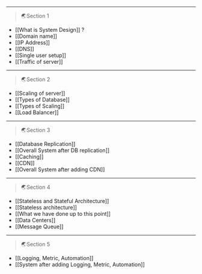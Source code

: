  ---
 >🌏Section 1
 
- [[What is System Design]] ?
- [[Domain name]]
- [[IP Address]]
- [[DNS]]
- [[Single user setup]]
- [[Traffic of server]]
---
 >🌏Section 2
 
- [[Scaling of server]]
- [[Types of Database]]
- [[Types of Scaling]]
- [[Load Balancer]]
---
 >🌏Section 3
 
 - [[Database Replication]]
 - [[Overall System after DB replication]]
 - [[Caching]]
 - [[CDN]]
 - [[Overall System after adding CDN]]
---
 >🌏Section 4

- [[Stateless and Stateful Architecture]]
- [[Stateless architecture]]
- [[What we have done up to this point]]
- [[Data Centers]]
- [[Message Queue]]
---
 >🌏Section 5

- [[Logging, Metric, Automation]]
- [[System after adding Logging, Metric, Automation]]